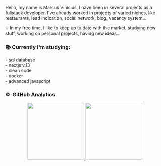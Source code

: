 Hello, my name is Marcus Vinícius, I have been in several projects as a fullstack developer. I've already worked in projects of varied niches, like restaurants, lead indication, social network, blog, vacancy system...
<br>

💡 In my free time, I like to keep up to date with the market, studying new stuff, working on personal projects, having new ideas... 

<h3>📚 Currently I'm studying:</h3>
- sql database
<br>
- nextjs v.13
<br>
- clean code
<br>
- docker
<br>
- advanced javascript

### ⚙️ &nbsp;GitHub Analytics

<p align="center">
<a href="https://github.com/AVS1508">
  <img height="180em" src="https://github-readme-stats-eight-theta.vercel.app/api?username=marcusvinicius0&show_icons=true&theme=algolia&include_all_commits=true&count_private=true"/>
  <img height="180em" src="https://github-readme-stats-eight-theta.vercel.app/api/top-langs/?username=marcusvinicius0&layout=compact&langs_count=8&theme=algolia"/>
</a>
</p>


